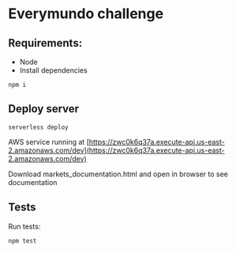 # Everymundo challenge

## Requirements:

- Node
- Install dependencies

```
npm i
```

## Deploy server

```
serverless deploy
```

AWS service running at [https://zwc0k6q37a.execute-api.us-east-2.amazonaws.com/dev](https://zwc0k6q37a.execute-api.us-east-2.amazonaws.com/dev)

Download markets_documentation.html and open in browser to see documentation

## Tests

Run tests:

```
npm test
```
